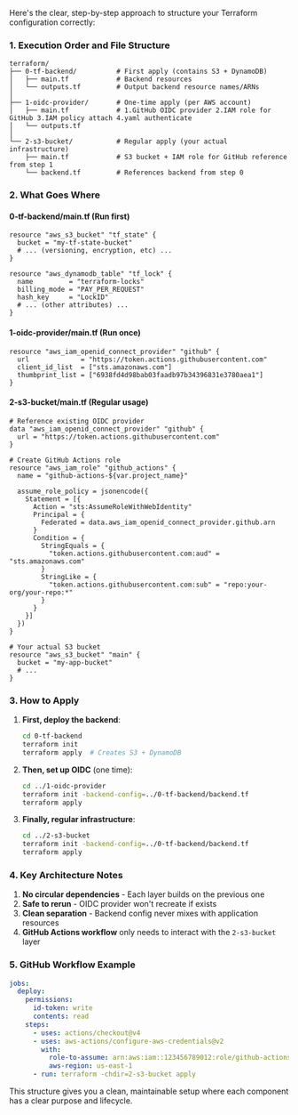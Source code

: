 Here's the clear, step-by-step approach to structure your Terraform configuration correctly:

### 1. Execution Order and File Structure
```
terraform/
├── 0-tf-backend/          # First apply (contains S3 + DynamoDB)
│   ├── main.tf            # Backend resources
│   └── outputs.tf         # Output backend resource names/ARNs
│
├── 1-oidc-provider/       # One-time apply (per AWS account)
│   ├── main.tf            # 1.GitHub OIDC provider 2.IAM role for GitHub 3.IAM policy attach 4.yaml authenticate
│   └── outputs.tf         
│
└── 2-s3-bucket/           # Regular apply (your actual infrastructure)
    ├── main.tf            # S3 bucket + IAM role for GitHub reference from step 1
    └── backend.tf         # References backend from step 0
```

### 2. What Goes Where

#### 0-tf-backend/main.tf (Run first)
```hcl
resource "aws_s3_bucket" "tf_state" {
  bucket = "my-tf-state-bucket" 
  # ... (versioning, encryption, etc) ...
}

resource "aws_dynamodb_table" "tf_lock" {
  name         = "terraform-locks"
  billing_mode = "PAY_PER_REQUEST"
  hash_key     = "LockID"
  # ... (other attributes) ...
}
```

#### 1-oidc-provider/main.tf (Run once)
```hcl
resource "aws_iam_openid_connect_provider" "github" {
  url             = "https://token.actions.githubusercontent.com"
  client_id_list  = ["sts.amazonaws.com"]
  thumbprint_list = ["6938fd4d98bab03faadb97b34396831e3780aea1"]
}
```

#### 2-s3-bucket/main.tf (Regular usage)
```hcl
# Reference existing OIDC provider
data "aws_iam_openid_connect_provider" "github" {
  url = "https://token.actions.githubusercontent.com"
}

# Create GitHub Actions role
resource "aws_iam_role" "github_actions" {
  name = "github-actions-${var.project_name}"
  
  assume_role_policy = jsonencode({
    Statement = [{
      Action = "sts:AssumeRoleWithWebIdentity"
      Principal = {
        Federated = data.aws_iam_openid_connect_provider.github.arn
      }
      Condition = {
        StringEquals = {
          "token.actions.githubusercontent.com:aud" = "sts.amazonaws.com"
        }
        StringLike = {
          "token.actions.githubusercontent.com:sub" = "repo:your-org/your-repo:*"
        }
      }
    }]
  })
}

# Your actual S3 bucket
resource "aws_s3_bucket" "main" {
  bucket = "my-app-bucket"
  # ...
}
```

### 3. How to Apply

1. **First, deploy the backend**:
   ```bash
   cd 0-tf-backend
   terraform init
   terraform apply  # Creates S3 + DynamoDB
   ```

2. **Then, set up OIDC** (one time):
   ```bash
   cd ../1-oidc-provider
   terraform init -backend-config=../0-tf-backend/backend.tf
   terraform apply
   ```

3. **Finally, regular infrastructure**:
   ```bash
   cd ../2-s3-bucket
   terraform init -backend-config=../0-tf-backend/backend.tf
   terraform apply
   ```

### 4. Key Architecture Notes

1. **No circular dependencies** - Each layer builds on the previous one
2. **Safe to rerun** - OIDC provider won't recreate if exists
3. **Clean separation** - Backend config never mixes with application resources
4. **GitHub Actions workflow** only needs to interact with the `2-s3-bucket` layer

### 5. GitHub Workflow Example
```yaml
jobs:
  deploy:
    permissions:
      id-token: write
      contents: read
    steps:
      - uses: actions/checkout@v4
      - uses: aws-actions/configure-aws-credentials@v2
        with:
          role-to-assume: arn:aws:iam::123456789012:role/github-actions-myproject
          aws-region: us-east-1
      - run: terraform -chdir=2-s3-bucket apply
```

This structure gives you a clean, maintainable setup where each component has a clear purpose and lifecycle.